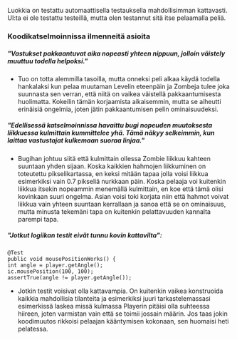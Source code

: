 Luokkia on testattu automaattisella testauksella mahdollisimman kattavasti. UI:ta ei ole testattu testeillä, mutta olen testannut sitä itse pelaamalla peliä. 

### Koodikatselmoinnissa ilmenneitä asioita

##### "Vastukset pakkaantuvat aika nopeasti yhteen nippuun, jolloin väistely muuttuu todella helpoksi."
- Tuo on totta alemmilla tasoilla, mutta onneksi peli alkaa käydä todella hankalaksi kun pelaa muutaman Levelin eteenpäin ja Zombeja tulee joka suunnasta sen verran, että niitä on vaikea väistellä pakkaantumisesta huolimatta. Kokeilin tämän korjaamista aikaisemmin, mutta se aiheutti erinäisiä ongelmia, joten jätin pakkaantumisen pelin ominaisuudeksi.

##### "Edellisessä katselmoinnissa havaittu bugi nopeuden muutoksesta liikkuessa kulmittain kummittelee yhä. Tämä näkyy selkeimmin, kun laittaa vastustajat kulkemaan suoraa linjaa."
- Bugihan johtuu siitä että kulmittain ollessa Zombie liikkuu kahteen suuntaan yhden sijaan. Koska kaikkien hahmojen liikkuminen on toteutettu pikselikartassa, en keksi mitään tapaa jolla voisi liikkua esimerkiksi vain 0.7 pikseliä nurkkaan päin. Koska pelaaja voi kuitenkin liikkua itsekin nopeammin menemällä kulmittain, en koe että tämä olisi kovinkaan suuri ongelma. Asian voisi toki korjata niin että hahmot voivat liikkua vain yhteen suuntaan kerrallaan ja sanoa että se on ominaisuus, mutta minusta tekemäni tapa on kuitenkin pelattavuuden kannalta parempi tapa.

##### "Jotkut logiikan testit eivät tunnu kovin kattavilta":
    @Test
    public void mousePositionWorks() {
    int angle = player.getAngle();
    ic.mousePosition(100, 100);
    assertTrue(angle != player.getAngle());

- Jotkin testit voisivat olla kattavampia. On kuitenkin vaikea konstruoida kaikkia mahdollisia tilanteita ja esimerkiksi juuri tarkastelemassasi esimerkissä laskea missä kulmassa Playerin pitäisi olla suhteessa hiireen, joten varmistan vain että se toimii jossain määrin. Jos taas jokin koodimuutos rikkoisi pelaajan kääntymisen kokonaan, sen huomaisi heti pelatessa.
